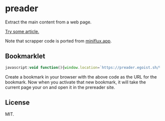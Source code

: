 # preader

Extract the main content from a web page.

[Try some article.](https://preader.egoist.sh/?url=https://foreignpolicy.com/2021/05/28/fragile-india-strong-india/)

Note that scrapper code is ported from [miniflux.app](https://miniflux.app/).

## Bookmarklet

```js
javascript:void function(){window.location=`https://preader.egoist.sh/%3Furl=${window.location.href}`}();
```

Create a bookmark in your browser with the above code as the URL for the bookmark. Now when you activate that new bookmark, it will take the current page your on and open it in the prereader site.

## License

MIT.
